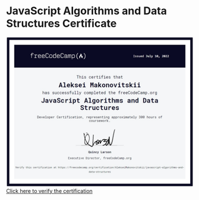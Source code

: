 # JavaScript Algorithms and Data Structures Certificate
![**My Certificate**](/certificate.jpg)
[Click here to verify the certification](https://www.freecodecamp.org/certification/AlekseiMakonovitskii/javascript-algorithms-and-data-structures)